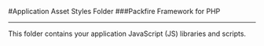 #Application Asset Styles Folder
###Packfire Framework for PHP

___

This folder contains your application JavaScript (JS) libraries and scripts.